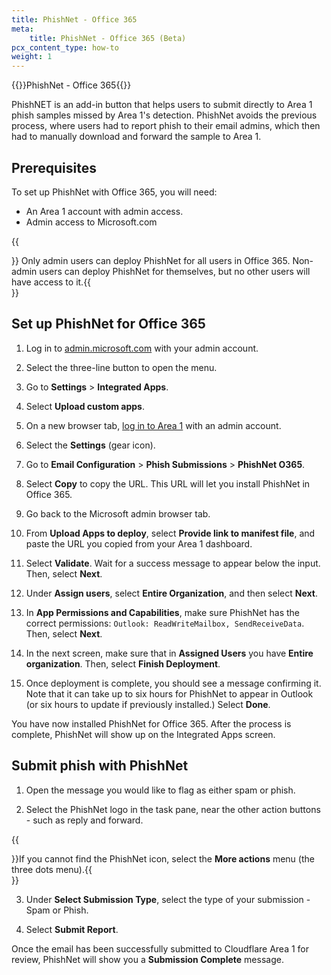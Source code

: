 ```yaml
---
title: PhishNet - Office 365
meta:
    title: PhishNet - Office 365 (Beta)
pcx_content_type: how-to
weight: 1
---
```


{{<beta>}}PhishNet - Office 365{{</beta>}}

PhishNET is an add-in button that helps users to submit directly to Area 1 phish samples missed by Area 1's detection. PhishNet avoids the previous process, where users had to report phish to their email admins, which then had to manually download and forward the sample to Area 1.

## Prerequisites

To set up PhishNet with Office 365, you will need:

- An Area 1 account with admin access.
- Admin access to Microsoft.com

{{<Aside type="note">}} Only admin users can deploy PhishNet for all users in Office 365. Non-admin users can deploy PhishNet for themselves, but no other users will have access to it.{{</Aside>}}

## Set up PhishNet for Office 365

1. Log in to [admin.microsoft.com](admin.microsoft.com) with your admin account.

2. Select the three-line button to open the menu.

3. Go to **Settings** > **Integrated Apps**.

4. Select **Upload custom apps**.

5. On a new browser tab, [log in to Area 1](https://horizon.area1security.com) with an admin account.

6. Select the **Settings** (gear icon).

7. Go to **Email Configuration** > **Phish Submissions** > **PhishNet O365**.

8. Select **Copy** to copy the URL. This URL will let you install PhishNet in Office 365.

9. Go back to the Microsoft admin browser tab.

10. From **Upload Apps to deploy**, select **Provide link to manifest file**, and paste the URL you copied from your Area 1 dashboard.

11. Select **Validate**. Wait for a success message to appear below the input. Then, select **Next**.

12. Under **Assign users**, select **Entire Organization**, and then select **Next**.

13. In **App Permissions and Capabilities**, make sure PhishNet has the correct permissions: `Outlook: ReadWriteMailbox, SendReceiveData`. Then, select **Next**.

14. In the next screen, make sure that in **Assigned Users** you have **Entire organization**. Then, select **Finish Deployment**.

15. Once deployment is complete, you should see a message confirming it. Note that it can take up to six hours for PhishNet to appear in Outlook (or six hours to update if previously installed.) Select **Done**.

You have now installed PhishNet for Office 365. After the process is complete, PhishNet will show up on the Integrated Apps screen.

## Submit phish with PhishNet

1. Open the message you would like to flag as either spam or phish.

2. Select the PhishNet logo in the task pane, near the other action buttons - such as reply and forward.

{{<Aside type="note">}}If you cannot find the PhishNet icon, select the **More actions** menu (the three dots menu).{{</Aside>}}

3. Under **Select Submission Type**, select the type of your submission - Spam or Phish.

4. Select **Submit Report**.

Once the email has been successfully submitted to Cloudflare Area 1 for review, PhishNet will show you a **Submission Complete** message.